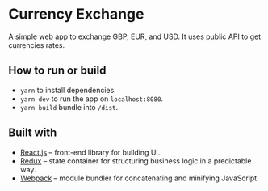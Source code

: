 # Currency Exchange

A simple web app to exchange GBP, EUR, and USD. It uses public API to get currencies rates.

## How to run or build

* `yarn` to install dependencies.
* `yarn dev` to run the app on `localhost:8080`.
* `yarn build` bundle into `/dist`.

## Built with

* [React.js](https://github.com/facebook/react) – front-end library for building UI.
* [Redux](https://github.com/reactjs/redux/) – state container for structuring business logic in a predictable way.
* [Webpack](https://github.com/webpack/webpack) – module bundler for concatenating and minifying JavaScript.
